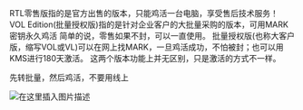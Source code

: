 RTL零售版指的是官方出售的版本，只能鸡活一台电脑，享受售后技术服务！
VOL Edition(批量授权版)指的是针对企业客户的大批量采购的版本，可用MARK密钥永久鸡活 
简单的说，零售如果不封，可以一直使用。
批量授权版(也称大客户版，缩写VOL或VL)可以在网上找MARK，一旦鸡活成功，不怕被封；也可以用KMS进行180天激活。 
这两个版本功能上并无区别，只是激活的方式不一样。

先转批量，然后鸡活，不要用线上


![在这里插入图片描述](https://img-blog.csdnimg.cn/20210129103752158.png?x-oss-process=image/watermark,type_ZmFuZ3poZW5naGVpdGk,shadow_10,text_aHR0cHM6Ly9ibG9nLmNzZG4ubmV0L3FxXzQyNDQyMzY5,size_16,color_FFFFFF,t_70)
